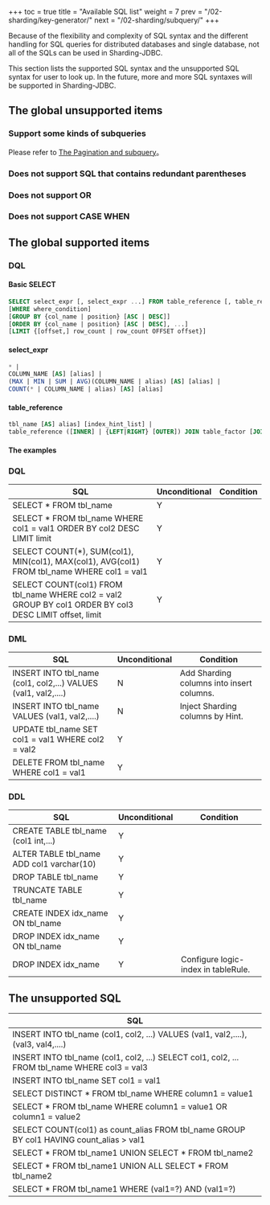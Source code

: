 +++
toc = true
title = "Available SQL list"
weight = 7
prev = "/02-sharding/key-generator/"
next = "/02-sharding/subquery/"
+++

Because of the flexibility and complexity of SQL syntax and the different handling for SQL queries for distributed databases and single database, not all of the SQLs can be used in Sharding-JDBC.

This section lists the supported SQL syntax and the unsupported SQL syntax for user to look up. In the future, more and more SQL syntaxes will be supported in Sharding-JDBC.

## The global unsupported items

### Support some kinds of subqueries
Please refer to [The Pagination and subquery](/02-guide/subquery/)。

### Does not support SQL that contains redundant parentheses

### Does not support OR

### Does not support CASE WHEN

## The global supported items

### DQL

#### Basic SELECT

```sql
SELECT select_expr [, select_expr ...] FROM table_reference [, table_reference ...]
[WHERE where_condition] 
[GROUP BY {col_name | position} [ASC | DESC]] 
[ORDER BY {col_name | position} [ASC | DESC], ...] 
[LIMIT {[offset,] row_count | row_count OFFSET offset}]
```

#### select_expr

```sql
* | 
COLUMN_NAME [AS] [alias] | 
(MAX | MIN | SUM | AVG)(COLUMN_NAME | alias) [AS] [alias] | 
COUNT(* | COLUMN_NAME | alias) [AS] [alias]
```

#### table_reference

```sql
tbl_name [AS] alias] [index_hint_list] | 
table_reference ([INNER] | {LEFT|RIGHT} [OUTER]) JOIN table_factor [JOIN ON conditional_expr | USING (column_list)] | 
```

#### The examples

### DQL

| SQL                                                                                                     | Unconditional | Condition |
| ------------------------------------------------------------------------------------------------------- | --------- | ------- |
| SELECT * FROM tbl_name                                                                                  | Y        |         |
| SELECT * FROM tbl_name WHERE col1 = val1 ORDER BY col2 DESC LIMIT limit                                 | Y        |         |
| SELECT COUNT(*), SUM(col1), MIN(col1), MAX(col1), AVG(col1) FROM tbl_name WHERE col1 = val1             | Y        |         |
| SELECT COUNT(col1) FROM tbl_name WHERE col2 = val2 GROUP BY col1 ORDER BY col3 DESC LIMIT offset, limit | Y        |         |

### DML

| SQL                                                           | Unconditional | Condition            |
| ------------------------------------------------------------- | --------- | ------------------ |
| INSERT INTO tbl_name (col1, col2,...) VALUES (val1, val2,....)| N        |  Add Sharding columns into insert columns.  |
| INSERT INTO tbl_name VALUES (val1, val2,....)                 | N        | Inject Sharding columns by Hint.   |
| UPDATE tbl_name SET col1 = val1 WHERE col2 = val2             | Y        |                    |
| DELETE FROM tbl_name WHERE col1 = val1                        | Y       |                    |

### DDL

| SQL                                                           | Unconditional | Condition          |
| ------------------------------------------------------------- | --------- | ------------------ |
| CREATE TABLE tbl_name (col1 int,...)                          |Y        |                    |
| ALTER TABLE tbl_name ADD col1 varchar(10)                     | Y        |                    |
| DROP TABLE tbl_name                                           | Y        |                    |
| TRUNCATE TABLE tbl_name                                       | Y        |                    |
| CREATE INDEX idx_name ON tbl_name                             | Y        |                    |
| DROP INDEX idx_name ON tbl_name                               | Y        |                    |
| DROP INDEX idx_name                                           | Y        | Configure logic-index in tableRule.|

## The unsupported SQL

| SQL                                                                                           |
| --------------------------------------------------------------------------------------------- |
| INSERT INTO tbl_name (col1, col2, ...) VALUES (val1, val2,....), (val3, val4,....)            |
| INSERT INTO tbl_name (col1, col2, ...) SELECT col1, col2, ... FROM tbl_name WHERE col3 = val3 |
| INSERT INTO tbl_name SET col1 = val1                                                          |
| SELECT DISTINCT * FROM tbl_name WHERE column1 = value1                                        |
| SELECT * FROM tbl_name WHERE column1 = value1 OR column1 = value2                             |
| SELECT COUNT(col1) as count_alias FROM tbl_name GROUP BY col1 HAVING count_alias > val1       |
| SELECT * FROM tbl_name1 UNION SELECT * FROM tbl_name2                                         |
| SELECT * FROM tbl_name1 UNION ALL SELECT * FROM tbl_name2                                     |
| SELECT * FROM tbl_name1 WHERE (val1=?) AND (val1=?)                                           |
